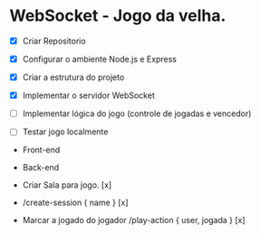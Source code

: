 # WebSocket - Jogo da velha.

- [x] Criar Repositorio
- [x] Configurar o ambiente Node.js e Express 
- [x] Criar a estrutura do projeto  
- [x] Implementar o servidor WebSocket   
- [ ] Implementar lógica do jogo (controle de jogadas e vencedor)  
- [ ] Testar jogo localmente


- Front-end 
- Back-end

- Criar Sala para jogo. [x]
- /create-session { name } [x]
- Marcar a jogado do jogador /play-action { user, jogada } [x]
